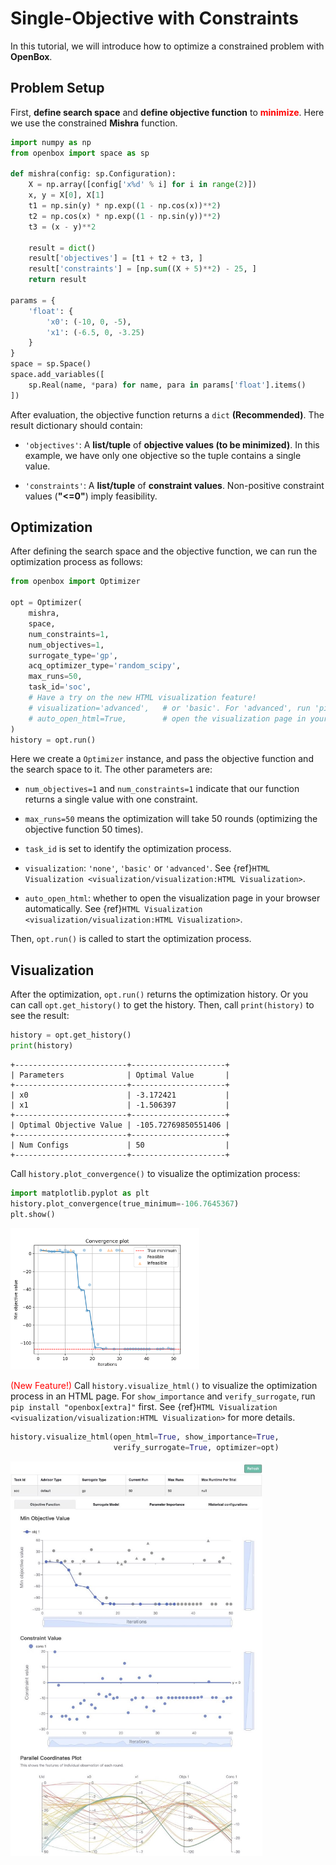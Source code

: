 # Single-Objective with Constraints

In this tutorial, we will introduce how to optimize a constrained problem with **OpenBox**.

## Problem Setup

First, **define search space** and **define objective function**
to <font color=#FF0000>**minimize**</font>. Here we use the constrained **Mishra** function.

```python
import numpy as np
from openbox import space as sp

def mishra(config: sp.Configuration):
    X = np.array([config['x%d' % i] for i in range(2)])
    x, y = X[0], X[1]
    t1 = np.sin(y) * np.exp((1 - np.cos(x))**2)
    t2 = np.cos(x) * np.exp((1 - np.sin(y))**2)
    t3 = (x - y)**2

    result = dict()
    result['objectives'] = [t1 + t2 + t3, ]
    result['constraints'] = [np.sum((X + 5)**2) - 25, ]
    return result

params = {
    'float': {
        'x0': (-10, 0, -5),
        'x1': (-6.5, 0, -3.25)
    }
}
space = sp.Space()
space.add_variables([
    sp.Real(name, *para) for name, para in params['float'].items()
])
```

After evaluation, the objective function returns a `dict` **(Recommended)**.
The result dictionary should contain:

+ `'objectives'`: A **list/tuple** of **objective values (to be minimized)**. 
In this example, we have only one objective so the tuple contains a single value.

+ `'constraints'`: A **list/tuple** of **constraint values**.
Non-positive constraint values (**"<=0"**) imply feasibility.

## Optimization

After defining the search space and the objective function, we can run the optimization process as follows:

```python
from openbox import Optimizer

opt = Optimizer(
    mishra,
    space,
    num_constraints=1,
    num_objectives=1,
    surrogate_type='gp',
    acq_optimizer_type='random_scipy',
    max_runs=50,
    task_id='soc',
    # Have a try on the new HTML visualization feature!
    # visualization='advanced',   # or 'basic'. For 'advanced', run 'pip install "openbox[extra]"' first
    # auto_open_html=True,        # open the visualization page in your browser automatically
)
history = opt.run()
```

Here we create a `Optimizer` instance, and pass the objective function 
and the search space to it. 
The other parameters are:

+ `num_objectives=1` and `num_constraints=1` indicate that our function returns a single value with one constraint. 

+ `max_runs=50` means the optimization will take 50 rounds (optimizing the objective function 50 times). 

+ `task_id` is set to identify the optimization process.

+ `visualization`: `'none'`, `'basic'` or `'advanced'`.
See {ref}`HTML Visualization <visualization/visualization:HTML Visualization>`.

+ `auto_open_html`: whether to open the visualization page in your browser automatically. 
See {ref}`HTML Visualization <visualization/visualization:HTML Visualization>`.

Then, `opt.run()` is called to start the optimization process.

## Visualization

After the optimization, `opt.run()` returns the optimization history. Or you can call 
`opt.get_history()` to get the history.
Then, call `print(history)` to see the result:

```python
history = opt.get_history()
print(history)
```

```
+-------------------------+---------------------+
| Parameters              | Optimal Value       |
+-------------------------+---------------------+
| x0                      | -3.172421           |
| x1                      | -1.506397           |
+-------------------------+---------------------+
| Optimal Objective Value | -105.72769850551406 |
+-------------------------+---------------------+
| Num Configs             | 50                  |
+-------------------------+---------------------+
```

Call `history.plot_convergence()` to visualize the optimization process:

```python
import matplotlib.pyplot as plt
history.plot_convergence(true_minimum=-106.7645367)
plt.show()
```

<img src="../../imgs/plot_convergence_mishra.png" width="60%" class="align-center">

<font color=#FF0000>(New Feature!)</font>
Call `history.visualize_html()` to visualize the optimization process in an HTML page.
For `show_importance` and `verify_surrogate`, run `pip install "openbox[extra]"` first.
See {ref}`HTML Visualization <visualization/visualization:HTML Visualization>` for more details.

```python
history.visualize_html(open_html=True, show_importance=True,
                       verify_surrogate=True, optimizer=opt)
```

<img src="../../imgs/visualization/html_example_soc.jpg" width="80%" class="align-center">
